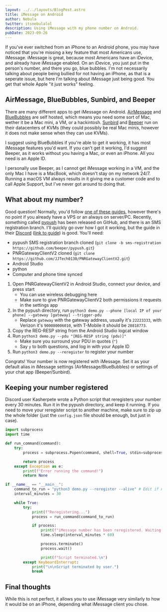 ```yaml
---
layout: ../../layouts/BlogPost.astro
title: iMessage on Android
author: Nebula
twitter: itsnebulalol
description: Using iMessage with my phone number on Android.
pubDate: 2023-09-26
---
```


If you've ever switched from an iPhone to an Android phone, you may have noticed that you're missing a key feature that most Americans use, iMessage. iMessage is great, because most Americans have an iDevice, and already have iMessage enabled. On an iDevice, you just put in the person's number, and there you go, blue bubbles. I'm not necessarily talking about people being bullied for not having an iPhone, as that is a seperate issue, but here I'm talking about iMessage just being good. You get that whole Apple "it just works" feeling.

## AirMessage, BlueBubbles, Sunbird, and Beeper

There are many different apps to get iMessage on Android. [AirMessage](https://airmessage.org/) and [BlueBubbles](https://bluebubbles.app/) are self hosted, which means you need some sort of Mac, wether it be a Mac mini, a VM, or a hackintosh. [Sunbird](https://www.sunbirdapp.com/) and [Beeper](https://www.beeper.com/) run on their datacenters of KVMs (they could possibly be real Mac minis, however it does not make sense when they can use KVMs).

I suggest using BlueBubbles if you're able to get it working, it has most iMessage features you'd want. If you can't get it working, I'd suggest Beeper, as it works without you having a Mac, or even an iPhone. All you need is an Apple ID.

I personally use Beeper, as I cannot get iMessage working in a VM, and the only Mac I have is a MacBook, which doesn't stay on my network 24/7. Running a macOS VM always results in it giving me a customer code and to call Apple Support, but I've never got around to doing that.

## What about my number?

Good question! Normally, you'd follow [one of these guides](https://airmessage.org/help/guide/phone-number), however there's no point if you already have a VPS or an always on server/PC. Recently, something called [pypush](https://github.com/beeper/pypush) has been released on GitHub, and there is an SMS registration branch. I'll quickly go over how I got it working, but the guide in their [Discord](https://discord.gg/pueNu2JCjd) ([link to guide](https://discord.com/channels/1130633272595066880/1145177252015915080/1153126702571073666)) is good. You'll need:

- pypush SMS registration branch cloned (`git clone -b sms-registration https://github.com/beeper/pypush.git`)
- PNRGatewayClientV2 cloned (`git clone https://github.com/JJTech0130/PNRGatewayClientV2.git`)
- Android Studio
- python
- Computer and phone time synced

1. Open PNRGatewayClientV2 in Android Studio, connect your device, and press start
   - You can use wireless debugging here
   - Make sure to give PNRGatewayClientV2 both permissions it requests in the settings app
2. In the pypush directory, run `python3 demo.py --phone [local IP of your phone] --gateway [gateway] --trigger-pdu`
   - Replace `gateway` with the gateway address, usually it's `22223333`, with Verizon it's `900080006010`, with T-Mobile it should be `28818773`.
3. Copy the REG-RESP string from the Android Studio logcat window
4. Run `python3 demo.py --pdu "[REG-RESP string (pdu)]"`
   - Make sure you surround your PDU in quotes (`"`)
   - Say `y` to both questions, and log in with your Apple ID
5. Run `python3 demo.py --reregister` to register your number

Congrats! Your number is now registered with iMessage. Set it as your default alias in iMessage settings (AirMessage/BlueBubbles) or settings of your chat app (Beeper/Sunbird).

## Keeping your number registered

Discord user Kasherpete wrote a Python script that reregisters your number every 30 minutes. Run it in the pypush directory, and keep it running. If you need to move your reregister script to another machine, make sure to zip up the whole folder (just the `config.json` file should be enough, but just in case).

```py
import subprocess
import time

def run_command(command):
    try:
        process = subprocess.Popen(command, shell=True, stdin=subprocess.DEVNULL, stdout=subprocess.DEVNULL, stderr=subprocess.DEVNULL)

        return process
    except Exception as e:
        print(f"Error running the command!")
        return None

if __name__ == "__main__":
    command_to_run = "python3 demo.py --reregister --alive" # Edit if needed
    interval_minutes = 30

    while True:
        try:
            print(f"Reregistering...")
            process = run_command(command_to_run)

            if process:
                print(f"iMessage number has been reregistered. Waiting for {interval_minutes} minutes.")
                time.sleep(interval_minutes * 60)

                process.terminate()
                process.wait()

                print(f"Script terminated.\n")
        except KeyboardInterrupt:
            print("\n\nScript terminated by user.")
            break
```

## Final thoughts

While this is not perfect, it allows you to use iMessage very similarly to how it would be on an iPhone, depending what iMessage client you chose.
